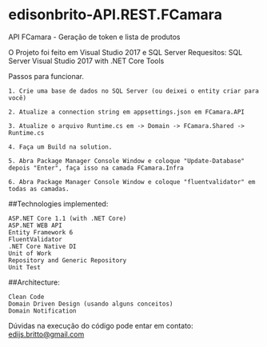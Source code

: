# edisonbrito-API.REST.FCamara
API FCamara - Geração de token e lista de produtos

O Projeto foi feito em Visual Studio 2017 e SQL Server
Requesitos:
    SQL Server
    Visual Studio 2017 with .NET Core Tools

Passos para funcionar.

    1. Crie uma base de dados no SQL Server (ou deixei o entity criar para você)
    
    2. Atualize a connection string em appsettings.json em FCamara.API
    
    3. Atualize o arquivo Runtime.cs em -> Domain -> FCamara.Shared -> Runtime.cs
    
    4. Faça um Build na solution.
    
    5. Abra Package Manager Console Window e coloque "Update-Database" depois "Enter", faça isso na camada FCamara.Infra
    
    6. Abra Package Manager Console Window e coloque "fluentvalidator" em todas as camadas.
    
 ##Technologies implemented:

    ASP.NET Core 1.1 (with .NET Core)
    ASP.NET WEB API
    Entity Framework 6
    FluentValidator
    .NET Core Native DI
    Unit of Work
    Repository and Generic Repository
    Unit Test
    
##Architecture:

    Clean Code
    Domain Driven Design (usando alguns conceitos)
    Domain Notification
    
 Dúvidas na execução do código pode entar em contato: edijs.britto@gmail.com
   
    


    
    

